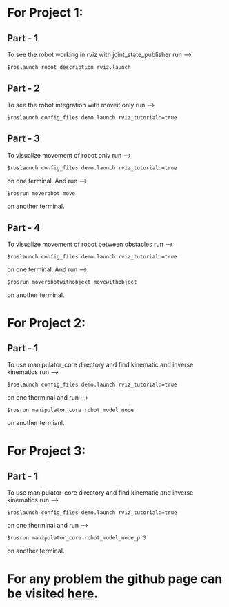 # For Project 1:

## Part - 1
To see the robot working in rviz with joint_state_publisher run -->

    $roslaunch robot_description rviz.launch
  
## Part - 2
To see the robot integration with moveit only run -->

    $roslaunch config_files demo.launch rviz_tutorial:=true
  
## Part - 3
To visualize movement of robot only run -->

    $roslaunch config_files demo.launch rviz_tutorial:=true
on one terminal. And run -->

    $rosrun moverobot move
on another terminal.

## Part - 4
To visualize movement of robot between obstacles run -->

    $roslaunch config_files demo.launch rviz_tutorial:=true
on one terminal. And run -->

    $rosrun moverobotwithobject movewithobject
on another terminal.

# For Project 2:

## Part - 1
To use manipulator_core directory and find kinematic and inverse kinematics run -->

    $roslaunch config_files demo.launch rviz_tutorial:=true
on one therminal and run -->

    $rosrun manipulator_core robot_model_node
on another termianl.

# For Project 3:
## Part - 1
To use manipulator_core directory and find kinematic and inverse kinematics run -->

    $roslaunch config_files demo.launch rviz_tutorial:=true
on one therminal and run -->

    $rosrun manipulator_core robot_model_node_pr3
on another terminal.

# For any problem the github page can be visited [here](https://github.com/blc-gksl/IntroToRobotics/tree/master/myrobotws).
